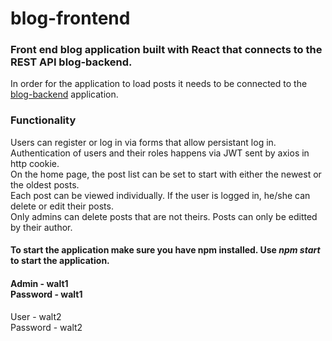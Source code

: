 # blog-frontend
<h3>Front end blog application built with React that connects to the REST API blog-backend.</h3>

In order for the application to load posts it needs to be connected to the <a href="https://github.com/lilbaby1/blog-backend">blog-backend</a> application.

<h3>Functionality</h3>
Users can register or log in via forms that allow persistant log in. <br />
Authentication of users and their roles happens via JWT sent by axios in http cookie. <br />
On the home page, the post list can be set to start with either the newest or the oldest posts. <br />
Each post can be viewed individually. If the user is logged in, he/she can delete or edit their posts. <br />
Only admins can delete posts that are not theirs. Posts can only be editted by their author. <br />

<h4>To start the application make sure you have npm installed. Use <i>npm start</i> to start the application.</h4>

<h4>Admin - walt1 <br />
Password - walt1</h4>
User - walt2 <br />
Password - walt2
